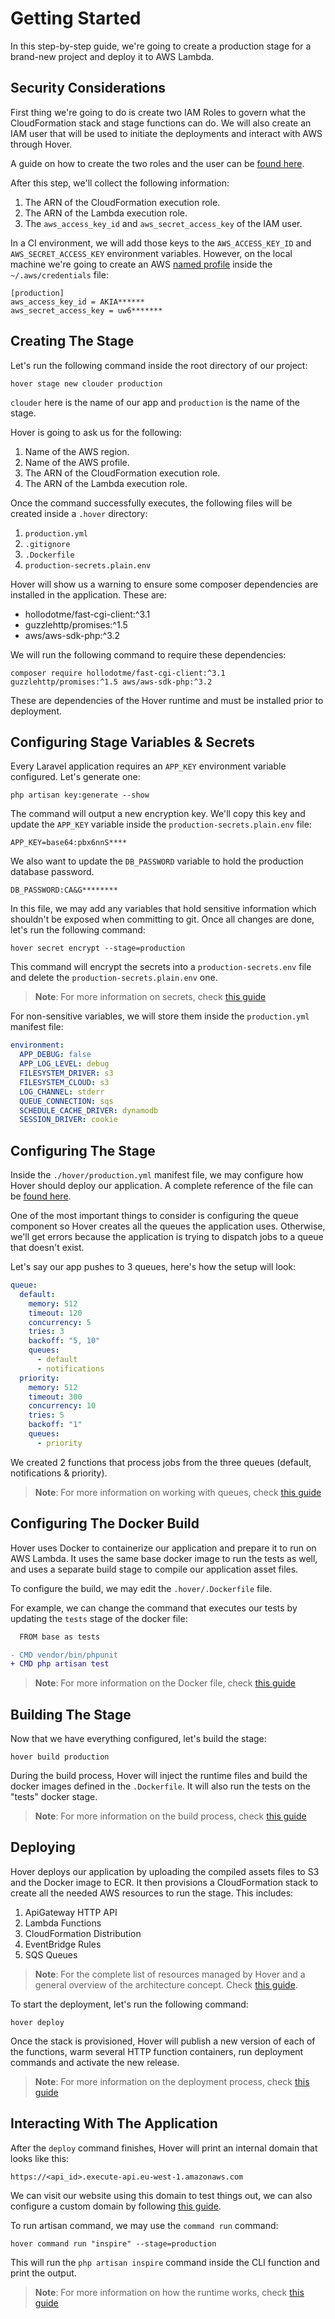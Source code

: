 # Getting Started

In this step-by-step guide, we're going to create a production stage for a brand-new project and deploy it to AWS Lambda.


## Security Considerations

First thing we're going to do is create two IAM Roles to govern what the CloudFormation stack and stage functions can do. We will also create an IAM user that will be used to initiate the deployments and interact with AWS through Hover.

A guide on how to create the two roles and the user can be [found here](/docs/iam-execution-policies.md).

After this step, we'll collect the following information:

1. The ARN of the CloudFormation execution role.
2. The ARN of the Lambda execution role.
3. The `aws_access_key_id` and `aws_secret_access_key` of the IAM user.

In a CI environment, we will add those keys to the `AWS_ACCESS_KEY_ID` and `AWS_SECRET_ACCESS_KEY` environment variables. However, on the local machine we're going to create an AWS [named profile](https://docs.aws.amazon.com/cli/latest/userguide/cli-configure-profiles.html) inside the `~/.aws/credentials` file:

```
[production]
aws_access_key_id = AKIA******
aws_secret_access_key = uw6*******
```

## Creating The Stage

Let's run the following command inside the root directory of our project:

```
hover stage new clouder production
```

`clouder` here is the name of our app and `production` is the name of the stage.

Hover is going to ask us for the following:

1. Name of the AWS region.
2. Name of the AWS profile.
3. The ARN of the CloudFormation execution role.
4. The ARN of the Lambda execution role.

Once the command successfully executes, the following files will be created inside a `.hover` directory:

1. `production.yml`
2. `.gitignore`
3. `.Dockerfile`
4. `production-secrets.plain.env`

Hover will show us a warning to ensure some composer dependencies are installed in the application. These are:

- hollodotme/fast-cgi-client:^3.1
- guzzlehttp/promises:^1.5
- aws/aws-sdk-php:^3.2

We will run the following command to require these dependencies:

```shell
composer require hollodotme/fast-cgi-client:^3.1 guzzlehttp/promises:^1.5 aws/aws-sdk-php:^3.2
```

These are dependencies of the Hover runtime and must be installed prior to deployment.

## Configuring Stage Variables & Secrets

Every Laravel application requires an `APP_KEY` environment variable configured. Let's generate one:

```shell
php artisan key:generate --show
```

The command will output a new encryption key. We'll copy this key and update the `APP_KEY` variable inside the `production-secrets.plain.env` file:

```
APP_KEY=base64:pbx6nnS****
```

We also want to update the `DB_PASSWORD` variable to hold the production database password.

```
DB_PASSWORD:CA&G********
```

In this file, we may add any variables that hold sensitive information which shouldn't be exposed when committing to git. Once all changes are done, let's run the following command:

```shell
hover secret encrypt --stage=production
```

This command will encrypt the secrets into a `production-secrets.env` file and delete the `production-secrets.plain.env` one.

> **Note**: For more information on secrets, check [this guide](/docs/stage-variables-secrets.md)

For non-sensitive variables, we will store them inside the `production.yml` manifest file:

```yaml
environment:
  APP_DEBUG: false
  APP_LOG_LEVEL: debug
  FILESYSTEM_DRIVER: s3
  FILESYSTEM_CLOUD: s3
  LOG_CHANNEL: stderr
  QUEUE_CONNECTION: sqs
  SCHEDULE_CACHE_DRIVER: dynamodb
  SESSION_DRIVER: cookie
```

## Configuring The Stage

Inside the `./hover/production.yml` manifest file, we may configure how Hover should deploy our application. A complete reference of the file can be [found here](/docs/manifest-file-reference.md).

One of the most important things to consider is configuring the queue component so Hover creates all the queues the application uses. Otherwise, we'll get errors because the application is trying to dispatch jobs to a queue that doesn't exist.

Let's say our app pushes to 3 queues, here's how the setup will look:

```yaml
queue:
  default:
    memory: 512
    timeout: 120
    concurrency: 5
    tries: 3
    backoff: "5, 10"
    queues:
      - default
      - notifications
  priority:
    memory: 512
    timeout: 300
    concurrency: 10
    tries: 5
    backoff: "1"
    queues:
      - priority
```

We created 2 functions that process jobs from the three queues (default, notifications & priority).

> **Note**: For more information on working with queues, check [this guide](/docs/working-with-queues.md)

## Configuring The Docker Build

Hover uses Docker to containerize our application and prepare it to run on AWS Lambda. It uses the same base docker image to run the tests as well, and uses a separate build stage to compile our application asset files.

To configure the build, we may edit the `.hover/.Dockerfile` file.

For example, we can change the command that executes our tests by updating the `tests` stage of the docker file:

```diff
  FROM base as tests

- CMD vendor/bin/phpunit
+ CMD php artisan test
```

> **Note**: For more information on the Docker file, check [this guide](/docs/the-build-process.md#docker)

## Building The Stage

Now that we have everything configured, let's build the stage:

```shell
hover build production
```

During the build process, Hover will inject the runtime files and build the docker images defined in the `.Dockerfile`. It will also run the tests on the "tests" docker stage.

> **Note**: For more information on the build process, check [this guide](/docs/the-build-process.md)

## Deploying

Hover deploys our application by uploading the compiled assets files to S3 and the Docker image to ECR. It then provisions a CloudFormation stack to create all the needed AWS resources to run the stage. This includes:

1. ApiGateway HTTP API
2. Lambda Functions
3. CloudFormation Distribution
4. EventBridge Rules
5. SQS Queues

> **Note**: For the complete list of resources managed by Hover and a general overview of the architecture concept. Check [this guide](/docs/concept.md).

To start the deployment, let's run the following command:

```shell
hover deploy
```

Once the stack is provisioned, Hover will publish a new version of each of the functions, warm several HTTP function containers, run deployment commands and activate the new release.

> **Note**: For more information on the deployment process, check [this guide](/docs/the-deployment-process.md)

## Interacting With The Application

After the `deploy` command finishes, Hover will print an internal domain that looks like this:

```
https://<api_id>.execute-api.eu-west-1.amazonaws.com
```

We can visit our website using this domain to test things out, we can also configure a custom domain by following [this guide](/docs/working-with-domains.md).

To run artisan command, we may use the `command run` command:

```
hover command run "inspire" --stage=production
```

This will run the `php artisan inspire` command inside the CLI function and print the output.

> **Note**: For more information on how the runtime works, check [this guide](/docs/runtime-environment.md)
